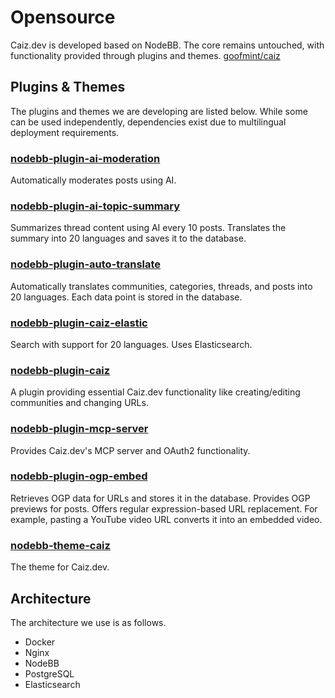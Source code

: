 # Opensource

Caiz.dev is developed based on NodeBB. The core remains untouched, with functionality provided through plugins and themes.
[goofmint/caiz](https://github.com/goofmint/caiz)

## Plugins & Themes

The plugins and themes we are developing are listed below. While some can be used independently, dependencies exist due to multilingual deployment requirements.

### [nodebb-plugin-ai-moderation](https://github.com/goofmint/caiz/tree/main/plugins/nodebb-plugin-ai-moderation)

Automatically moderates posts using AI.

### [nodebb-plugin-ai-topic-summary](https://github.com/goofmint/caiz/tree/main/plugins/nodebb-plugin-ai-topic-summary)

Summarizes thread content using AI every 10 posts. Translates the summary into 20 languages and saves it to the database.

### [nodebb-plugin-auto-translate](https://github.com/goofmint/caiz/tree/main/plugins/nodebb-plugin-auto-translate)

Automatically translates communities, categories, threads, and posts into 20 languages. Each data point is stored in the database.

### [nodebb-plugin-caiz-elastic](https://github.com/goofmint/caiz/tree/main/plugins/nodebb-plugin-caiz-elastic)

Search with support for 20 languages. Uses Elasticsearch.

### [nodebb-plugin-caiz](https://github.com/goofmint/caiz/tree/main/plugins/nodebb-plugin-caiz)

A plugin providing essential Caiz.dev functionality like creating/editing communities and changing URLs.

### [nodebb-plugin-mcp-server](https://github.com/goofmint/caiz/tree/main/plugins/nodebb-plugin-mcp-server)

Provides Caiz.dev's MCP server and OAuth2 functionality.

### [nodebb-plugin-ogp-embed](https://github.com/goofmint/caiz/tree/main/plugins/nodebb-plugin-ogp-embed)

Retrieves OGP data for URLs and stores it in the database. Provides OGP previews for posts.
Offers regular expression-based URL replacement. For example, pasting a YouTube video URL converts it into an embedded video.

### [nodebb-theme-caiz](https://github.com/goofmint/caiz/tree/main/plugins/nodebb-theme-caiz)

The theme for Caiz.dev.

## Architecture

The architecture we use is as follows.

- Docker
- Nginx
- NodeBB
- PostgreSQL
- Elasticsearch
